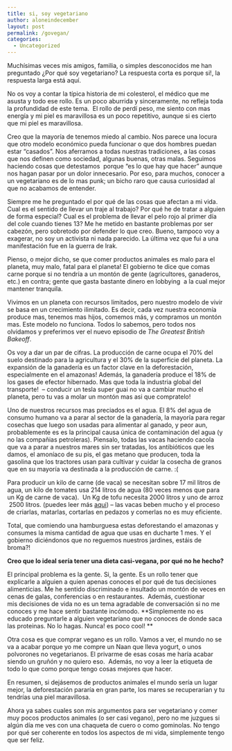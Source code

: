 ```yaml
---
title: si, soy vegetariano
author: aloneindecember
layout: post
permalink: /govegan/
categories:
  - Uncategorized
---
```

Muchísimas veces mis amigos, familia, o simples desconocidos me han preguntado ¿Por qué soy vegetariano? La respuesta corta es porque si!, la respuesta larga está aquí.

No os voy a contar la típica historia de mi colesterol, el médico que me asusta y todo ese rollo. Es un poco aburrida y sinceramente, no refleja toda la profundidad de este tema.  El rollo de perdí peso, me siento con mas energía y mi piel es maravillosa es un poco repetitivo, aunque si es cierto que mi piel es maravillosa.

Creo que la mayoría de tenemos miedo al cambio. Nos parece una locura que otro modelo económico pueda funcionar o que dos hombres puedan estar &#8220;casados&#8221;. Nos aferramos a todas nuestras tradiciones, a las cosas que nos definen como sociedad, algunas buenas, otras malas. Seguimos haciendo cosas que detestamos  porque &#8220;es lo que hay que hacer&#8221; aunque nos hagan pasar por un dolor innecesario. Por eso, para muchos, conocer a un vegetariano es de lo mas punk; un bicho raro que causa curiosidad al que no acabamos de entender.

Siempre me he preguntado el por qué de las cosas que afectan a mi vida. Cual es el sentido de llevar un traje al trabajo? Por qué he de tratar a alguien de forma especial? Cual es el problema de llevar el pelo rojo al primer día del cole cuando tienes 13? Me he metido en bastante problemas por ser cabezón, pero sobretodo por defender lo que creo. Bueno, tampoco voy a exagerar, no soy un activista ni nada parecido. La última vez que fui a una manifestación fue en la guerra de Irak.

Pienso, o mejor dicho, se que comer productos animales es malo para el planeta, muy malo, fatal para el planeta! El gobierno te dice que comas carne porque si no tendría a un montón de gente (agricultores, ganaderos, etc.) en contra; gente que gasta bastante dinero en lobbying  a la cual mejor mantener tranquila.

Vivimos en un planeta con recursos limitados, pero nuestro modelo de vivir se basa en un crecimiento ilimitado. Es decir, cada vez nuestra economía produce mas, tenemos mas hijos, comemos más, y compramos un montón mas. Este modelo no funciona. Todos lo sabemos, pero todos nos olvidamos y preferimos ver el nuevo episodio de *The Greatest British Bakeoff*.

Os voy a dar un par de cifras. La producción de carne ocupa el 70% del suelo destinado para la agricultura y el 30% de la superficie del planeta. La expansión de la ganadería es un factor clave en la deforestación, especialmente en el amazonas! Además, la ganadería produce el 18% de los gases de efector hibernado. Mas que toda la industria global del transporte!  &#8211; conducir un tesla super guai no va a cambiar mucho el planeta, pero tu vas a molar un montón mas asi que compratelo!

Uno de nuestros recursos mas preciados es el agua. El 8% del agua de consumo humano va a parar al sector de la ganadería, la mayoría para regar cosechas que luego son usadas para alimentar al ganado, y peor aun, probablemente es es la principal causa única de contaminación del agua (y no las compañias petroleras). Piensalo, todas las vacas haciendo cacola que va a parar a nuestros mares sin ser tratadas, los antibióticos que les damos, el amoníaco de su pis, el gas metano que producen, toda la gasolina que los tractores usan para cultivar y cuidar la cosecha de granos que en su mayoría va destinada a la producción de carne. :(

Para producir un kilo de carne (de vaca) se necesitan sobre 17 mil litros de agua, un kilo de tomates usa 214 litros de agua (80 veces menos que para un Kg de carne de vaca).  Un Kg de tofu necesita 2000 litros y uno de arroz  2500 litros. (puedes leer más [aqui][1]) &#8211; las vacas beben mucho y el proceso de criarlas, matarlas, cortarlas en pedazos y comerlas no es muy eficiente.

Total, que comiendo una hamburguesa estas deforestando el amazonas y consumes la misma cantidad de agua que usas en ducharte 1 mes. Y el gobierno diciéndonos que no reguemos nuestros jardines, estáis de broma?!

**Creo que lo ideal sería tener una dieta casi-vegana, por qué no he hecho?**

El principal problema es la gente. Si, la gente. Es un rollo tener que explicarle a alguien a quien apenas conoces el por qué de tus decisiones alimenticias. Me he sentido discriminado e insultado un montón de veces en cenas de galas, conferencias o en restaurantes.  Además, cuestionar mis decisiones de vida no es un tema agradable de conversación si no me conoces y me hace sentir bastante incómodo. **Simplemente no es educado preguntarle a alguien vegetariano que no conoces de donde saca las proteinas. No lo hagas. Nunca! es poco cool! **

Otra cosa es que comprar vegano es un rollo. Vamos a ver, el mundo no se va a acabar porque yo me compre un Naan que lleva yogurt, o unos polvorones no vegetarianos. El privarme de esas cosas me haría acabar siendo un gruñón y no quiero eso.  Además, no voy a leer la etiqueta de todo lo que como porque tengo cosas mejores que hacer.

En resumen, si dejásemos de productos animales el mundo sería un lugar mejor, la deforestación pararía en gran parte, los mares se recuperarían y tu tendrías una piel maravillosa.

Ahora ya sabes cuales son mis argumentos para ser vegetariano y comer muy pocos productos animales (o ser casi vegano), pero no me juzgues si algún día me ves con una chaqueta de cuero o como gominolas. No tengo por qué ser coherente en todos los aspectos de mi vida, simplemente tengo que ser feliz.

 [1]: http://www.theguardian.com/news/datablog/2013/jan/10/how-much-water-food-production-waste